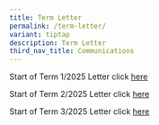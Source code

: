 ```yaml
---
title: Term Letter
permalink: /term-letter/
variant: tiptap
description: Term Letter
third_nav_title: Communications
---
```

<p>Start of Term 1/2025 Letter click <a href="/files/For Parents/ESPSPC_2025_001_Start_of_Term_1_2025.pdf" rel="noopener nofollow" target="_blank">here</a>
</p>
<p>Start of Term 2/2025 Letter click <a href="/files/For Parents/ESPSPC_2025_076_Start_of_Term_2_2025.pdf" rel="noopener nofollow" target="_blank">here</a>
</p>
<p>Start of Term 3/2025 Letter click <a href="/files/For Parents/ESPSPC_2025_126_Start_of_Term_3_2025.pdf" rel="noopener nofollow" target="_blank">here</a>
</p>